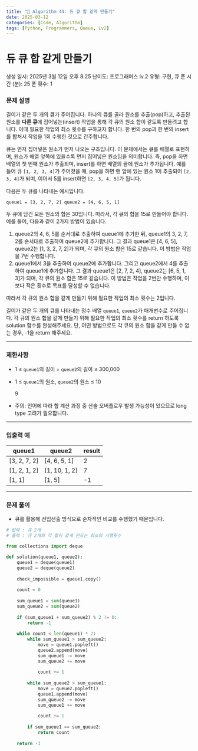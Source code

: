 ```yaml
---
title: "🧠 Algorithm 44: 듀 큐 합 같게 만들기"
date: 2025-03-12
categories: [Code, Algorithm]
tags: [Python, Programmers, Queue, Lv2]
---
```


# 듀 큐 합 같게 만들기

생성 일시: 2025년 3월 12일 오후 8:25
난이도: 프로그래머스 lv.2
유형: 구현, 큐
푼 시간 (분): 25
푼 횟수: 1

### **문제 설명**

길이가 같은 두 개의 큐가 주어집니다. 하나의 큐를 골라 원소를 추출(pop)하고, 추출된 원소를 **다른 큐**에 집어넣는(insert) 작업을 통해 각 큐의 원소 합이 같도록 만들려고 합니다. 이때 필요한 작업의 최소 횟수를 구하고자 합니다. 한 번의 pop과 한 번의 insert를 합쳐서 작업을 1회 수행한 것으로 간주합니다.

큐는 먼저 집어넣은 원소가 먼저 나오는 구조입니다. 이 문제에서는 큐를 배열로 표현하며, 원소가 배열 앞쪽에 있을수록 먼저 집어넣은 원소임을 의미합니다. 즉, pop을 하면 배열의 첫 번째 원소가 추출되며, insert를 하면 배열의 끝에 원소가 추가됩니다. 예를 들어 큐 `[1, 2, 3, 4]`가 주어졌을 때, pop을 하면 맨 앞에 있는 원소 1이 추출되어 `[2, 3, 4]`가 되며, 이어서 5를 insert하면 `[2, 3, 4, 5]`가 됩니다.

다음은 두 큐를 나타내는 예시입니다.

`queue1 = [3, 2, 7, 2]
queue2 = [4, 6, 5, 1]`

두 큐에 담긴 모든 원소의 합은 30입니다. 따라서, 각 큐의 합을 15로 만들어야 합니다. 예를 들어, 다음과 같이 2가지 방법이 있습니다.

1. queue2의 4, 6, 5를 순서대로 추출하여 queue1에 추가한 뒤, queue1의 3, 2, 7, 2를 순서대로 추출하여 queue2에 추가합니다. 그 결과 queue1은 [4, 6, 5], queue2는 [1, 3, 2, 7, 2]가 되며, 각 큐의 원소 합은 15로 같습니다. 이 방법은 작업을 7번 수행합니다.
2. queue1에서 3을 추출하여 queue2에 추가합니다. 그리고 queue2에서 4를 추출하여 queue1에 추가합니다. 그 결과 queue1은 [2, 7, 2, 4], queue2는 [6, 5, 1, 3]가 되며, 각 큐의 원소 합은 15로 같습니다. 이 방법은 작업을 2번만 수행하며, 이보다 적은 횟수로 목표를 달성할 수 없습니다.

따라서 각 큐의 원소 합을 같게 만들기 위해 필요한 작업의 최소 횟수는 2입니다.

길이가 같은 두 개의 큐를 나타내는 정수 배열 `queue1`, `queue2`가 매개변수로 주어집니다. 각 큐의 원소 합을 같게 만들기 위해 필요한 작업의 최소 횟수를 return 하도록 solution 함수를 완성해주세요. 단, 어떤 방법으로도 각 큐의 원소 합을 같게 만들 수 없는 경우, -1을 return 해주세요.

---

### 제한사항

- 1 ≤ `queue1`의 길이 = `queue2`의 길이 ≤ 300,000
- 1 ≤ `queue1`의 원소, `queue2`의 원소 ≤ 10
    
    9
    
- 주의: 언어에 따라 합 계산 과정 중 산술 오버플로우 발생 가능성이 있으므로 long type 고려가 필요합니다.

---

### 입출력 예

| queue1 | queue2 | result |
| --- | --- | --- |
| [3, 2, 7, 2] | [4, 6, 5, 1] | 2 |
| [1, 2, 1, 2] | [1, 10, 1, 2] | 7 |
| [1, 1] | [1, 5] | -1 |

---

### 문제 풀이

- 큐를 활용해 선입선출 방식으로 순차적인 비교를 수행했기 때문입니다.

```python
# 입력 : 큐 2개
# 출력 : 큐 2개의 각 합이 같게 만드는 최소의 시행횟수

from collections import deque

def solution(queue1, queue2):
    queue1 = deque(queue1)
    queue2 = deque(queue2)
    
    check_impossible = queue1.copy()
    
    count = 0
    
    sum_queue1 = sum(queue1)
    sum_queue2 = sum(queue2)
    
    if (sum_queue1 + sum_queue2) % 2 != 0:
        return -1
    
    while count < len(queue1) * 2:
        while sum_queue1 > sum_queue2:
            move = queue1.popleft()
            queue2.append(move)
            sum_queue1 -= move
            sum_queue2 += move
            
            count += 1
            
        while sum_queue2 > sum_queue1:
            move = queue2.popleft()
            queue1.append(move)
            sum_queue2 -= move
            sum_queue1 += move
            
            count += 1
            
        if sum_queue1 == sum_queue2:
            return count
        
    return -1
```